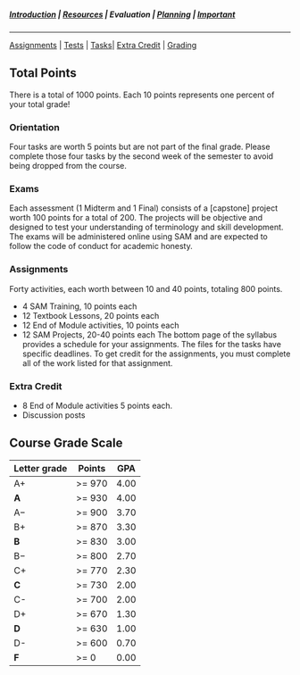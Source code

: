 ##### [Introduction](introduction) | [Resources](resources) | Evaluation | [Planning](planning) | [Important](important)
***

[Assignments](#assignments) | [Tests](#tests) | [Tasks](#Orientation)| [Extra Credit](#extra-credit) | [Grading](#course-grade-scale)

## Total Points 
There is a total of 1000 points. Each 10 points represents one percent of your total grade!

### Orientation
Four tasks are worth 5 points but are not part of the final grade. Please complete those four tasks by the second week of the semester to avoid being dropped from the course. 

### Exams 
Each assessment (1 Midterm and 1 Final) consists of a [capstone] project worth 100 points for a total of 200. The projects will be objective and designed to test your understanding of terminology and skill development. The exams will be administered online using SAM and are expected to follow the code of conduct for academic honesty.

### Assignments 
Forty activities, each worth between 10 and 40 points, totaling 800 points.
   *   4 SAM Training, 10 points each 
   *   12 Textbook Lessons, 20 points each
   *   12 End of Module activities, 10 points each 
   *   12 SAM Projects, 20-40 points each
The bottom page of the syllabus provides a schedule for your assignments. The files for the tasks have specific deadlines. To get credit for the assignments, you must complete all of the work listed for that assignment.

### Extra Credit
   *   8 End of Module activities 5 points each.  
   *   Discussion posts 

## Course Grade Scale

| Letter grade | Points | GPA  |
|--------|--------|--------|
| A+ | >= 970 | 4.00 |
| **A** | >= 930 | 4.00 |
| A− | >= 900 | 3.70 |
| B+ | >= 870 | 3.30 |
| **B** | >= 830 | 3.00 |
| B− | >= 800 | 2.70 |
| C+ | >= 770 | 2.30 |
| **C**  | >= 730 | 2.00 |
| C- | >= 700 | 2.00 |
| D+ | >= 670 | 1.30 |
| **D** | >= 630 | 1.00 |
| D- | >= 600 | 0.70 |
| **F** | >= 0 | 0.00 |
